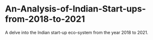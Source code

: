 # An-Analysis-of-Indian-Start-ups-from-2018-to-2021
A delve into the Indian start-up eco-system from the year 2018 to 2021. 
